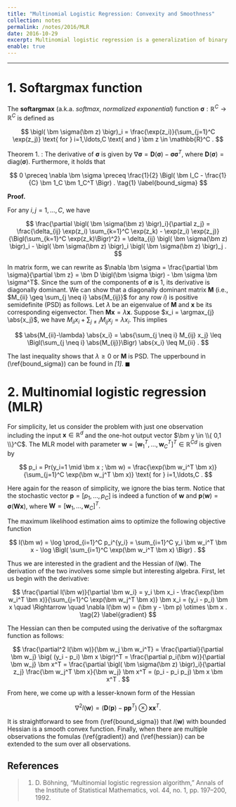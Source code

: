 ```yaml
---
title: "Multinomial Logistic Regression: Convexity and Smoothness"
collection: notes
permalink: /notes/2016/MLR
date: 2016-10-29
excerpt: Multinomial logistic regression is a generalization of binary logistic regression to multiclass problems. This note will explain the nice geometry of the likelihood function in estimating the model parameters, the key to understanding how multinomial logistic regression works. 
enable: true
---
```



---
# 1. Softargmax function

The **softargmax** (a.k.a. *softmax*, *normalized exponential*) function $\DeclareMathOperator*{\argmax}{argmax} \newcommand{\bm}[1]{\boldsymbol#1} \newcommand{\abs}[1]{\left\lvert#1\right\rvert} \bm \sigma: \mathbb{R}^C \rightarrow \mathbb{R}^C$ is defined as

$$ \bigl( \bm \sigma(\bm z) \bigr)_i = \frac{\exp(z_i)}{\sum_{j=1}^C \exp(z_j)} \text{ for } i=1,\ldots,C \text{ and } \bm z \in \mathbb{R}^C . $$

Theorem 1.
: The derivative of $\bm \sigma$ is given by $\nabla \bm \sigma = \bm D \bigl(\bm \sigma \bigr) - \bm \sigma \bm \sigma^T$, where $\bm D(\bm \sigma) = \text{diag}(\bm \sigma)$. Furthermore, it holds that 

$$ 0 \preceq \nabla \bm \sigma \preceq \frac{1}{2} \Bigl( \bm I_C - \frac{1}{C} \bm 1_C \bm 1_C^T \Bigr) . \tag{1} \label{bound_sigma} $$

**Proof.**

For any $i,j = 1,\ldots,C$, we have

$$ \frac{\partial \bigl( \bm \sigma(\bm z) \bigr)_i}{\partial z_j} = \frac{\delta_{ij} \exp(z_i) \sum_{k=1}^C \exp(z_k) - \exp(z_i) \exp(z_j)}{\Bigl(\sum_{k=1}^C \exp(z_k)\Bigr)^2} = \delta_{ij} \bigl( \bm \sigma(\bm z) \bigr)_i - \bigl( \bm \sigma(\bm z) \bigr)_i \bigl( \bm \sigma(\bm z) \bigr)_j . $$

In matrix form, we can rewrite as $\nabla \bm \sigma = \frac{\partial \bm \sigma}{\partial \bm z} = \bm D \bigl(\bm \sigma \bigr) - \bm \sigma \bm \sigma^T$. Since the sum of the components of $\bm \sigma$ is $1$, its derivative is diagonally dominant. We can show that a diagonally dominant matrix $\bm M$ (i.e., $M_{ii} \geq \sum_{j \neq i} \abs{M_{ij}}$ for any row $i$) is positive semidefinite (PSD) as follows. Let $\lambda$ be an eigenvalue of $\bm M$ and $\bm x$ be its corresponding eigenvector. Then $\bm M \bm x = \lambda \bm x$. Suppose $x_i = \argmax_{j} \abs{x_j}$, we have $M_{ii}x_i + \sum_{j \neq i} M_{ij} x_j = \lambda x_i$. This implies

$$ \abs{M_{ii}-\lambda} \abs{x_i} = \abs{\sum_{j \neq i} M_{ij} x_j} \leq \Bigl(\sum_{j \neq i} \abs{M_{ij}}\Bigr) \abs{x_i} \leq M_{ii} . $$

The last inequality shows that $\lambda \geq 0$ or $\bm M$ is PSD. The upperbound in (\ref{bound_sigma}) can be found in *[1]*. $\blacksquare$


# 2. Multinomial logistic regression (MLR)
For simplicity, let us consider the problem with just one observation including the input $\bm x \in \mathbb{R}^d$ and the one-hot output vector $\bm y \in \\{ 0,1 \\}^C$. The MLR model with parameter $\bm w = [\bm w_1^T, \ldots, \bm w_C^T]^T \in \mathbb{R}^{Cd}$ is given by 

$$ p_i = Pr(y_i=1 \mid \bm x ; \bm w) = \frac{\exp(\bm w_i^T \bm x)}{\sum_{j=1}^C \exp(\bm w_j^T \bm x)} \text{ for } i=1,\ldots,C . $$

Here again for the reason of simplicity, we ignore the bias term. Notice that the stochastic vector $\bm p = [p_1,\ldots,p_C]$ is indeed a function of $\bm w$ and $\bm p(\bm w) = \bm \sigma(\bm W \bm x)$, where $\bm W = [\bm w_1,\ldots,\bm w_C]^T .$

The maximum likelihood estimation aims to optimize the following objective function

$$ l(\bm w) = \log \prod_{i=1}^C p_i^{y_i} = \sum_{i=1}^C y_i \bm w_i^T \bm x - \log \Bigl( \sum_{i=1}^C \exp(\bm w_i^T \bm x) \Bigr) . $$

Thus we are interested in the gradient and the Hessian of $l(\bm w)$. The derivation of the two involves some simple but interesting algebra. First, let us begin with the derivative:

$$ \frac{\partial l(\bm w)}{\partial \bm w_i} = y_i \bm x_i - \frac{\exp(\bm w_i^T \bm x)}{\sum_{j=1}^C \exp(\bm w_j^T \bm x)} \bm x_i = (y_i - p_i) \bm x \quad \Rightarrow \quad \nabla l(\bm w) = (\bm y - \bm p) \otimes \bm x . \tag{2} \label{gradient} $$

The Hessian can then be computed using the derivative of the softargmax function as follows:

$$ \frac{\partial^2 l(\bm w)}{\bm w_j \bm w_i^T} = \frac{\partial}{\partial \bm w_j} \big( (y_i - p_i) \bm x \bigr)^T = \frac{\partial p_i(\bm w)}{\partial \bm w_j} \bm x^T = \frac{\partial \bigl( \bm \sigma(\bm z) \bigr)_i}{\partial z_j} \frac{\bm w_j^T \bm x}{\bm w_j} \bm x^T = (p_i - p_i p_j) \bm x \bm x^T . $$

From here, we come up with a lesser-known form of the Hessian

$$ \nabla^2 l(\bm w) = \bigl(\bm D(\bm p) - \bm p \bm p^T \bigr) \otimes \bm x \bm x^T . \tag{3} \label{hessian} $$

It is straightforward to see from (\ref{bound_sigma}) that $l(\bm w)$ with bounded Hessian is a smooth convex function. Finally, when there are multiple observations the fomulas (\ref{gradient}) and (\ref{hessian}) can be extended to the sum over all observations.  


## References
> 1. D. Böhning, “Multinomial logistic regression algorithm,” Annals of the Institute of Statistical Mathematics, vol. 44, no. 1, pp. 197–200, 1992.

